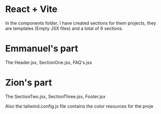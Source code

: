 # React + Vite

In the components folder, I have created sections for them projects, they are templates (Empty JSX files) and a total of 6 sections.

# Emmanuel's part
The Header.jsx, SectionOne.jsx, FAQ's.jsx

# Zion's part 
The SectionTwo.jsx, SectionThree.jsx, Footer.jsx

Also the tailwind.config.js file contains the color resources for the proje